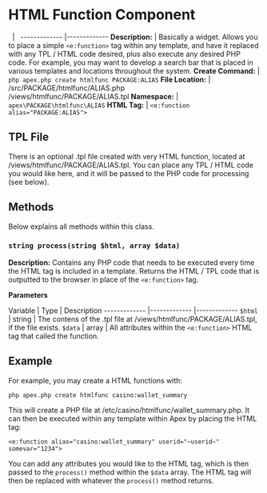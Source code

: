 
# HTML Function Component

&nbsp; | &nbsp; ------------- |------------- **Description:** | Basically a widget. Allows you to place a
simple `<e:function>` tag within any template, and have it replaced with any TPL / HTML code desired, plus
also execute any desired PHP code.  For example, you may want to develop a search bar that is placed in
various templates and locations throughout the system. **Create Command:** | `php apex.php create htmlfunc
PACKAGE:ALIAS` **File Location:** | /src/PACKAGE/htmlfunc/ALIAS.php<br />/views/htmlfunc/PACKAGE/ALIAS.tpl
**Namespace:** | `apex\PACKAGE\htmlfunc\ALIAS` **HTML Tag:** | `<e:function alias="PACKAGE:ALIAS">`


## TPL File

There is an optional .tpl file created with very HTML function, located at /views/htmlfunc/PACKAGE/ALIAS.tpl.
You can place any TPL / HTML code you would like here, and it will be passed to the PHP code for processing
(see below).


## Methods

Below explains all methods within this class.


### `string process(string $html, array $data)`

**Description:** Contains any PHP code that needs to be executed every time the HTML tag is included in a
template.  Returns the HTML / TPL code that is outputted to the browser in place of the `<e:function>` tag.


**Parameters**

Variable | Type | Description -------------  |------------- |------------- `$html` | string | The contens of
the .tpl file at /views/htmlfunc/PACKAGE/ALIAS.tpl, if the file exists. `$data` | array | All attributes
within the `<e:function>` HTML tag that called the function.


## Example

For example, you may create a HTML functions with:

`php apex.php create htmlfunc casino:wallet_summary`

This will create a PHP file at /etc/casino/htmlfunc/wallet_summary.php.  It can then be executed within any
template within Apex by placing the HTML tag:

`<e:function alias="casino:wallet_summary" userid="~userid~" somevar="1234">`

You can add any attributes you would like to the HTML tag, which is then passed to the `process()` method
within the `$data` array.  The HTML tag will then be replaced with whatever the `process()` method returns.





